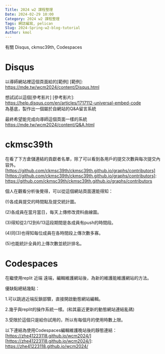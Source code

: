 ```yaml
---
Title: 2024 w2 課程整理
Date: 2024-02-29 10:00
Category: 2024 w2 課程整理
Tags: 網誌編寫, pelican
Slug: 2024-Spring-w2-blog-tutorial
Author: kmol
---
```


有關 Disqus, ckmsc39th, Codespaces

<!-- PELICAN_END_SUMMARY -->

# Disqus
以導師網站裡這個頁面給的[範例] 
[範例]: https://mde.tw/wcm2024/content/Disqus.html


想試試以這個[參考影片] 
[參考影片]: https://help.disqus.com/en/articles/1717112-universal-embed-code  
為基底，製作出一個屬於自網站的Q&A留言系統


最終希望能完成向導師這個頁面一樣的系統 https://mde.tw/wcm2024/content/Q&A.html
# ckmsc39th
在看了下方倉儲連結的貢獻者名單，除了可以看到各用戶的提交次數與每次提交內容外。
[https://github.com/ckmsc39th/ckmsc39th.github.io/graphs/contributors] 
[https://github.com/ckmsc39th/ckmsc39th.github.io/graphs/contributors]: https://github.com/ckmsc39th/ckmsc39th.github.io/graphs/contributors

個人在觀看分析後覺得，可以從這個網站頁面還能得知：

(!)各成員提交的時間點及提交統計圖。

(2)各成員在當月當日，每天上傳修改資料曲線圖。

(3)得知從2/12到6/13這段期間是各成員有push的時間段。

(4)同(3)也得知每位成員在各時間段上傳次數多寡。

(5)也能統計全員的上傳次數並統計排名。

# Codespaces
在繼使用replit 近端 遠端，編輯維護網站後，為新的維護能維護網站的方法。

優缺點總結幾點：

1.可以跳過近端反鎖部驟，直接開啟動態網站編輯。

2.幾乎與replit的操作系統一樣。(和其最近更新的動態網站連結亂碼)

3.受限於這個只是給你試用的，所以有每個月的使用時數上限。

以下連結為使用Codespaces編輯維護晚站後的靜態連結：
[https://zhe41223118.github.io/wcm2024/] 
[https://zhe41223118.github.io/wcm2024/]: https://zhe41223118.github.io/wcm2024/
